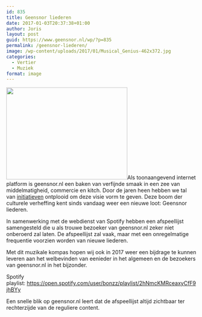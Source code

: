 ```yaml
---
id: 835
title: Geensnor liederen
date: 2017-01-03T20:37:38+01:00
author: Joris
layout: post
guid: https://www.geensnor.nl/wp/?p=835
permalink: /geensnor-liederen/
image: /wp-content/uploads/2017/01/Musical_Genius-462x372.jpg
categories:
  - Vertier
  - Muziek
format: image
---
```

<img class="alignleft" src="https://img.buzzfeed.com/buzzfeed-static/static/2015-10/1/11/enhanced/webdr14/enhanced-21115-1443713969-1.jpg?no-auto" width="321" height="244" />Als toonaangevend internet platform is geensnor.nl een baken van verfijnde smaak in een zee van middelmatigheid, commercie en kitch. Door de jaren heen hebben we tal van [initiatieven](http://advies.geensnor.nl) ontplooid om deze visie vorm te geven. Deze boom der culturele verheffing kent sinds vandaag weer een nieuwe loot: Geensnor liederen.

In samenwerking met de webdienst van Spotify hebben een afspeellijst samengesteld die u als trouwe bezoeker van geensnor.nl zeker niet onberoerd zal laten. De afspeellijst zal vaak, maar met een onregelmatige frequentie voorzien worden van nieuwe liederen.

Met dit muzikale kompas hopen wij ook in 2017 weer een bijdrage te kunnen leveren aan het welbevinden van eenieder in het algemeen en de bezoekers van geensnor.nl in het bijzonder.

Spotify playlist: <https://open.spotify.com/user/bonzz/playlist/2hNmcKMRceaxyCfF9jhBYy>

Een snelle blik op geensnor.nl leert dat de afspeellijst altijd zichtbaar ter rechterzijde van de reguliere content.